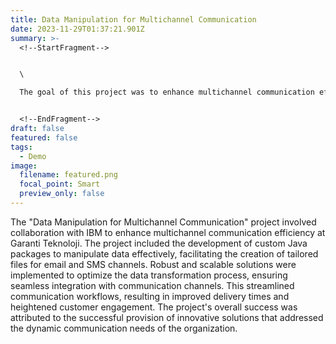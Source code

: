 ```yaml
---
title: Data Manipulation for Multichannel Communication
date: 2023-11-29T01:37:21.901Z
summary: >-
  <!--StartFragment-->


  \

  The goal of this project was to enhance multichannel communication efficiency at Garanti Teknoloji by collaborating with IBM, developing custom Java packages for effective data manipulation, and implementing robust solutions to optimize the data transformation process for improved communication workflows and customer engagement.


  <!--EndFragment-->
draft: false
featured: false
tags:
  - Demo
image:
  filename: featured.png
  focal_point: Smart
  preview_only: false
---
```

<!--StartFragment-->

The "Data Manipulation for Multichannel Communication" project involved collaboration with IBM to enhance multichannel communication efficiency at Garanti Teknoloji. The project included the development of custom Java packages to manipulate data effectively, facilitating the creation of tailored files for email and SMS channels. Robust and scalable solutions were implemented to optimize the data transformation process, ensuring seamless integration with communication channels. This streamlined communication workflows, resulting in improved delivery times and heightened customer engagement. The project's overall success was attributed to the successful provision of innovative solutions that addressed the dynamic communication needs of the organization.

<!--EndFragment-->